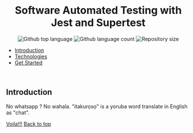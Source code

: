<div align="center" id="top"> 
 
  &#xa0;

</div>

<h1 align="center">Software Automated Testing with Jest and Supertest </h1>

<p align="center">
  <img alt="Github top language" src="https://img.shields.io/github/languages/top/certifiedTboy/api-testing?color=56BEB8">

  <img alt="Github language count" src="https://img.shields.io/github/languages/count/certifiedTboy/api-testing?color=56BEB8">

  <img alt="Repository size" src="https://img.shields.io/github/repo-size/certifiedTboy/api-testing?color=56BEB8">

</p>

- [Introduction](#Introduction)
- [Technologies](#Technologies)
- [Get Started](#Get-Started)

<br>

## Introduction

No whatsapp ? No wahala. "itakurọsọ" is a yoruba word translate in English as "chat".

<a href="">Voila!!!</a> <a href="#top">Back to top</a>
